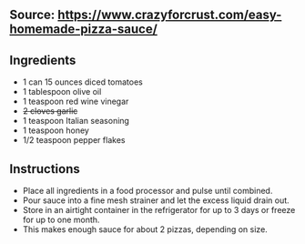 ## Source: https://www.crazyforcrust.com/easy-homemade-pizza-sauce/

## Ingredients
* 1 can 15 ounces diced tomatoes
* 1 tablespoon olive oil
* 1 teaspoon red wine vinegar
* ~~2 cloves garlic~~
* 1 teaspoon Italian seasoning
* 1 teaspoon honey
* 1/2 teaspoon pepper flakes

## Instructions
* Place all ingredients in a food processor and pulse until combined.
* Pour sauce into a fine mesh strainer and let the excess liquid drain out.
* Store in an airtight container in the refrigerator for up to 3 days or freeze for up to one month.
* This makes enough sauce for about 2 pizzas, depending on size.
